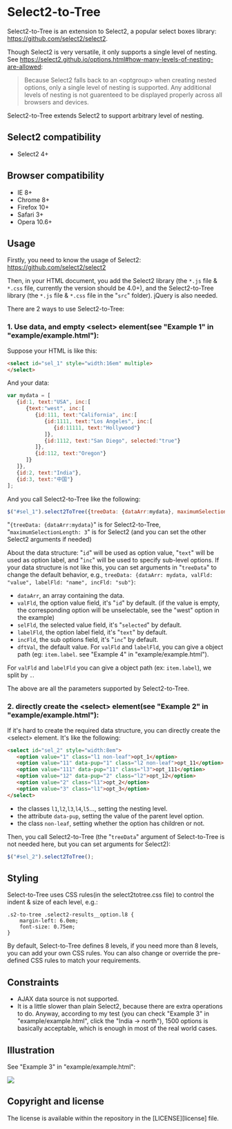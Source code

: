 Select2-to-Tree
=======

Select2-to-Tree is an extension to Select2, a popular select boxes library: https://github.com/select2/select2.

Though Select2 is very versatile, it only supports a single level of nesting. See https://select2.github.io/options.html#how-many-levels-of-nesting-are-allowed:
<blockquote>
Because Select2 falls back to an &lt;optgroup&gt; when creating nested options, only a single level of nesting is supported. Any additional levels of nesting is not guarenteed to be displayed properly across all browsers and devices.</blockquote>

Select2-to-Tree extends Select2 to support arbitrary level of nesting.

Select2 compatibility
---------------------
* Select2 4+

Browser compatibility
---------------------
* IE 8+
* Chrome 8+
* Firefox 10+
* Safari 3+
* Opera 10.6+

Usage
-----
Firstly, you need to know the usage of Select2: https://github.com/select2/select2

Then, in your HTML document, you add the Select2 library (the `*.js` file & `*.css` file, currently the version should be 4.0+), and the Select2-to-Tree library (the `*.js` file & `*.css` file in the "`src`" folder). jQuery is also needed.

There are 2 ways to use Select2-to-Tree:

<h3>1. Use data, and empty &lt;select&gt; element(see "Example 1" in "example/example.html"):</h3>

Suppose your HTML is like this:
```html
<select id="sel_1" style="width:16em" multiple>
</select>
```
And your data:
```js
var mydata = [
   {id:1, text:"USA", inc:[
      {text:"west", inc:[
         {id:111, text:"California", inc:[
            {id:1111, text:"Los Angeles", inc:[
               {id:11111, text:"Hollywood"}
            ]},
            {id:1112, text:"San Diego", selected:"true"}
         ]},
         {id:112, text:"Oregon"}
      ]}
   ]},
   {id:2, text:"India"},
   {id:3, text:"中国"}
];
```
And you call Select2-to-Tree like the following:
```js
$("#sel_1").select2ToTree({treeData: {dataArr:mydata}, maximumSelectionLength: 3});
```
"`{treeData: {dataArr:mydata}`" is for Select2-to-Tree, "`maximumSelectionLength: 3`" is for Select2 (and you can set the other Select2 arguments if needed)

About the data structure: "`id`" will be used as option value, "`text`" will be used as option label, and "`inc`" will be used to specify sub-level options. If your data structure is not like this, you can set arguments in "`treeData`" to change the default behavior, e.g., `treeData: {dataArr: mydata, valFld: "value", labelFld: "name", incFld: "sub"}`:
- `dataArr`, an array containing the data.
- `valFld`, the option value field, it's "`id`" by default. (if the value is empty, the corresponding option will be unselectable, see the "west" option in the example)
- `selFld`, the selected value field, it's "`selected`" by default.
- `labelFld`, the option label field, it's "`text`" by default.
- `incFld`, the sub options field, it's "`inc`" by default.
- `dftVal`, the default value.
For `valFld` and `labelFld`, you can give a object path (eg: `item.label`. see "Example 4" in "example/example.html").

For `valFld` and `labelFld` you can give a object path (ex: `item.label`), we split by `.`.

The above are all the parameters supported by Select2-to-Tree.

<h3>2. directly create the &lt;select&gt; element(see "Example 2" in "example/example.html"):</h3>

If it's hard to create the required data structure, you can directly create the &lt;select&gt; element. It's like the following:
```html
<select id="sel_2" style="width:8em">
   <option value="1" class="l1 non-leaf">opt_1</option>
   <option value="11" data-pup="1" class="l2 non-leaf">opt_11</option>
   <option value="111" data-pup="11" class="l3">opt_111</option>
   <option value="12" data-pup="2" class="l2">opt_12</option>
   <option value="2" class="l1">opt_2</option>
   <option value="3" class="l1">opt_3</option>
</select>
```
- the classes `l1`,`l2`,`l3`,`l4`,`l5`..., setting the nesting level.
- the attribute `data-pup`, setting the value of the parent level option.
- the class `non-leaf`, setting whether the option has children or not.

Then, you call Select2-to-Tree (the "`treeData`" argument of Select-to-Tree is not needed here, but you can set arguments for Select2):
```js
$("#sel_2").select2ToTree();
```

Styling
-----
Select-to-Tree uses CSS rules(in the select2totree.css file) to control the indent & size of each level, e.g.:
```
.s2-to-tree .select2-results__option.l8 {
	margin-left: 6.0em;
	font-size: 0.75em;
}
```
By default, Select-to-Tree defines 8 levels, if you need more than 8 levels, you can add your own CSS rules.
You can also change or override the pre-defined CSS rules to match your requirements.

Constraints
-----------
- AJAX data source is not supported.
- It is a little slower than plain Select2, because there are extra operations to do. Anyway, according to my test (you can check "Example 3" in "example/example.html", click the "India -> north"), 1500 options is basically acceptable, which is enough in most of the real world cases.

Illustration
------------
See "Example 3" in "example/example.html":

<img src="https://user-images.githubusercontent.com/22025586/29951519-ce573a82-8ef5-11e7-954d-2fe6c530dbf3.png">


Copyright and license
---------------------
The license is available within the repository in the [LICENSE][license] file.
